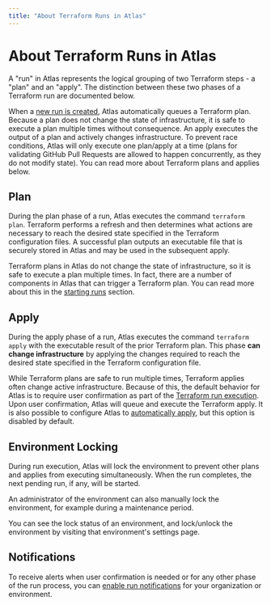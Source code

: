 ```yaml
---
title: "About Terraform Runs in Atlas"
---
```


# About Terraform Runs in Atlas

A "run" in Atlas represents the logical grouping of two Terraform steps - a
"plan" and an "apply". The distinction between these two phases of a Terraform
run are documented below.

When a [new run is created](/help/terraform/runs/starting), Atlas automatically
queues a Terraform plan. Because a plan does not change the state of
infrastructure, it is safe to execute a plan multiple times without
consequence. An apply executes the output of a plan and actively changes
infrastructure. To prevent race conditions, Atlas will only execute one
plan/apply at a time (plans for validating GitHub Pull Requests are allowed to
happen concurrently, as they do not modify state). You can read more about
Terraform plans and applies below.

## Plan

During the plan phase of a run, Atlas executes the command `terraform plan`.
Terraform performs a refresh and then determines what actions are necessary to
reach the desired state specified in the Terraform configuration files. A
successful plan outputs an executable file that is securely stored in Atlas
and may be used in the subsequent apply.

Terraform plans in Atlas do not change the state of infrastructure, so it is
safe to execute a plan multiple times. In fact, there are a number of components
in Atlas that can trigger a Terraform plan. You can read more about this in the
[starting runs](/help/terraform/runs/starting) section.

## Apply

During the apply phase of a run, Atlas executes the command `terraform apply`
with the executable result of the prior Terraform plan. This phase **can change
infrastructure** by applying the changes required to reach the desired state
specified in the Terraform configuration file.

While Terraform plans are safe to run multiple times, Terraform applies often
change active infrastructure. Because of this, the default behavior for Atlas
is to require user confirmation as part of the
[Terraform run execution](/help/terraform/runs/how-runs-execute). Upon
user confirmation, Atlas will queue and execute the Terraform apply. It is also
possible to configure Atlas to
[automatically apply](/help/terraform/runs/automatic-applies), but this option is
disabled by default.

## Environment Locking

During run execution, Atlas will lock the environment to prevent other plans
and applies from executing simultaneously. When the run completes, the next
pending run, if any, will be started.

An administrator of the environment can also manually lock the environment, for
example during a maintenance period.

You can see the lock status of an environment, and lock/unlock the environment
by visiting that environment's settings page.

## Notifications

To receive alerts when user confirmation is needed or for any other phase of the
run process, you can
[enable run notifications](/help/terraform/runs/notifications) for your
organization or environment.
